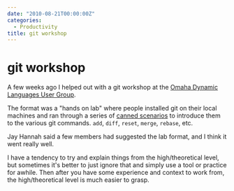 ```yaml
---
date: "2010-08-21T00:00:00Z"
categories:
  - Productivity
title: git workshop
---
```


git workshop
============

A few weeks ago I helped out with a git workshop at the [Omaha Dynamic Languages User Group](http://jays.net/wiki/ODynUG).

The format was a "hands on lab" where people installed git on their local machines and ran through a series of [canned scenarios](http://www.draconianoverlord.com/git-workshop.html) to introduce them to the various git commands. `add`, `diff`, `reset`, `merge`, `rebase`, etc.

Jay Hannah said a few members had suggested the lab format, and I think it went really well.

I have a tendency to try and explain things from the high/theoretical level, but sometimes it's better to just ignore that and simply use a tool or practice for awhile. Then after you have some experience and context to work from, the high/theoretical level is much easier to grasp.


